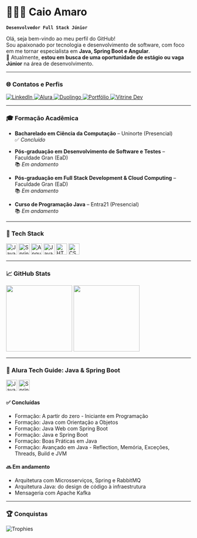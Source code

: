 # 👨🏻‍💻 Caio Amaro

**`Desenvolvedor Full Stack Júnior`**

Olá, seja bem-vindo ao meu perfil do GitHub!  
Sou apaixonado por tecnologia e desenvolvimento de software, com foco em me tornar especialista em **Java, Spring Boot e Angular**.  
📌 Atualmente, **estou em busca de uma oportunidade de estágio ou vaga Júnior** na área de desenvolvimento.  

---

### 🌐 Contatos e Perfis

<p align="left">
  <a href="https://www.linkedin.com/in/caio-amaro-146775190" target="_blank">
    <img alt="LinkedIn" src="https://img.shields.io/badge/LinkedIn-%234A6E99?style=for-the-badge&logo=linkedin&logoColor=white" />
  </a>
  <a href="https://cursos.alura.com.br/user/caioamaro" target="_blank">
    <img alt="Alura" src="https://img.shields.io/badge/Alura-%23000000?style=for-the-badge&logo=alura&logoColor=white" />
  </a>
  <a href="https://www.duolingo.com/profile/Hamnarok1" target="_blank">
    <img alt="Duolingo" src="https://img.shields.io/badge/Duolingo-%2300B140?style=for-the-badge&logo=duolingo&logoColor=white" />
  </a>
  <a href="https://curriculo-ux.vercel.app/" target="_blank">
    <img alt="Portfólio" src="https://img.shields.io/badge/Portfólio-%230A74FF?style=for-the-badge&logo=react&logoColor=white" />
  </a>
  <a href="https://cursos.alura.com.br/vitrinedev/caioamaro" target="_blank">
    <img alt="Vitrine Dev" src="https://img.shields.io/badge/Vitrine_Dev-%230A74FF?style=for-the-badge&logo=react&logoColor=white" />
  </a>
</p>

---

### 🎓 Formação Acadêmica

- **Bacharelado em Ciência da Computação** – Uninorte (Presencial)  
  ✅ *Concluído*

- **Pós-graduação em Desenvolvimento de Software e Testes** – Faculdade Gran (EaD)  
  📚 *Em andamento*

- **Pós-graduação em Full Stack Development & Cloud Computing** – Faculdade Gran (EaD)  
  📚 *Em andamento*

- **Curso de Programação Java** – Entra21 (Presencial)  
  📚 *Em andamento*

---

### 🧰 Tech Stack

<p align="left">
  <img src="https://cdn.jsdelivr.net/gh/devicons/devicon/icons/java/java-original.svg" width="30" title="Java"/>
  <img src="https://cdn.jsdelivr.net/gh/devicons/devicon/icons/spring/spring-original.svg" width="30" title="Spring Boot"/>
  <img src="https://cdn.jsdelivr.net/gh/devicons/devicon/icons/angularjs/angularjs-original.svg" width="30" title="Angular"/>
  <img src="https://cdn.jsdelivr.net/gh/devicons/devicon/icons/javascript/javascript-original.svg" width="30" title="JavaScript"/>
  <img src="https://cdn.jsdelivr.net/gh/devicons/devicon/icons/html5/html5-original.svg" width="30" title="HTML"/>
  <img src="https://cdn.jsdelivr.net/gh/devicons/devicon/icons/css3/css3-original.svg" width="30" title="CSS"/>
</p>

---

### 📈 GitHub Stats

<p align="left">
  <img height="180em" src="https://github-readme-stats.vercel.app/api?username=caioamaro&show_icons=true&theme=dark&locale=pt-br" />
  <img height="180em" src="https://github-readme-stats.vercel.app/api/top-langs/?username=caioamaro&theme=dark&layout=compact&custom_title=Tecnologias&langs_count=9" />
</p>

---

### 🧠 Alura Tech Guide: Java & Spring Boot

<p align="left">
  <img src="https://cdn.jsdelivr.net/gh/devicons/devicon/icons/java/java-original.svg" width="30" title="Java" />
  <img src="https://cdn.jsdelivr.net/gh/devicons/devicon/icons/spring/spring-original.svg" width="30" title="Spring" />
</p>

#### ✅ Concluídas

- Formação: A partir do zero - Iniciante em Programação  
- Formação: Java com Orientação a Objetos  
- Formação: Java Web com Spring Boot  
- Formação: Java e Spring Boot  
- Formação: Boas Práticas em Java  
- Formação: Avançado em Java - Reflection, Memória, Exceções, Threads, Build e JVM  

#### 🔜 Em andamento

- Arquitetura com Microsserviços, Spring e RabbitMQ  
- Arquitetura Java: do design de código à infraestrutura  
- Mensageria com Apache Kafka  

---

### 🏆 Conquistas

![Trophies](https://github-profile-trophy.vercel.app/?username=CaioAmaro&title=Commits,Repositories,Experience,Stars&theme=darkhub)
